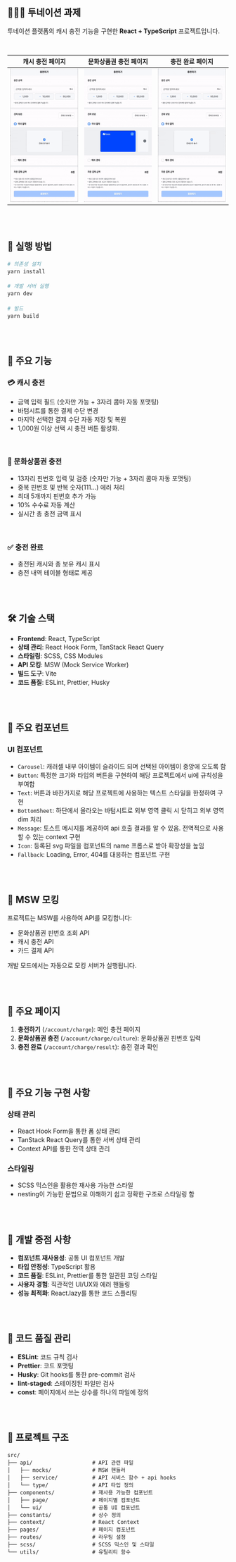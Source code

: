 ## 👩🏻‍💻 투네이션 과제

투네이션 플랫폼의 캐시 충전 기능을 구현한 **React + TypeScript** 프로젝트입니다.

<br />

| **캐시 충전 페이지**                        | **문화상품권 충전 페이지**                 | **충전 완료 페이지**                       |
| ------------------------------------------- | ------------------------------------------ | ------------------------------------------ |
| ![국내 결제](./public/project/domestic.gif) | ![해외 결제](./public//project/abroad.gif) | ![문상 충전](./public/project/culture.gif) |

<br/>
<br/>

## 🚦 실행 방법

```bash
# 의존성 설치
yarn install

# 개발 서버 실행
yarn dev

# 빌드
yarn build
```

<br/>
<br/>

## 🚀 주요 기능

### 💳 캐시 충전

- 금액 입력 필드 (숫자만 가능 + 3자리 콤마 자동 포맷팅)
- 바텀시트를 통한 결제 수단 변경
- 마지막 선택한 결제 수단 자동 저장 및 복원
- 1,000원 이상 선택 시 충전 버튼 활성화.

<br/>

### 🎫 문화상품권 충전

- 13자리 핀번호 입력 및 검증 (숫자만 가능 + 3자리 콤마 자동 포맷팅)
- 중복 핀번호 및 반복 숫자(111...) 에러 처리
- 최대 5개까지 핀번호 추가 가능
- 10% 수수료 자동 계산
- 실시간 총 충전 금액 표시

<br/>

### ✅ 충전 완료

- 충전된 캐시와 총 보유 캐시 표시
- 충전 내역 테이블 형태로 제공

<br/>
<br/>

## 🛠 기술 스택

- **Frontend**: React, TypeScript
- **상태 관리**: React Hook Form, TanStack React Query
- **스타일링**: SCSS, CSS Modules
- **API 모킹**: MSW (Mock Service Worker)
- **빌드 도구**: Vite
- **코드 품질**: ESLint, Prettier, Husky

<br/>
<br/>

## 🎨 주요 컴포넌트

### UI 컴포넌트

- `Carousel`: 캐러셀 내부 아이템이 슬라이드 되며 선택된 아이템이 중앙에 오도록 함
- `Button`: 특정한 크기와 타입의 버튼을 구현하여 해당 프로젝트에서 ui에 규칙성을 부여함
- `Text`: 버튼과 바찬가지로 해당 프로젝트에 사용하는 텍스트 스타일을 한정하여 구현
- `BottomSheet`: 하단에서 올라오는 바텀시트로 외부 영역 클릭 시 닫히고 외부 영역 dim 처리
- `Message`: 토스트 메시지를 제공하여 api 호출 결과를 알 수 있음. 전역적으로 사용할 수 있는 context 구현
- `Icon`: 등록된 svg 파일을 컴포넌트의 name 프롭스로 받아 확장성을 높임
- `Fallback`: Loading, Error, 404를 대응하는 컴포넌트 구현

<br/>
<br/>

## 🧪 MSW 모킹

프로젝트는 MSW를 사용하여 API를 모킹합니다:

- 문화상품권 핀번호 조회 API
- 캐시 충전 API
- 카드 결제 API

개발 모드에서는 자동으로 모킹 서버가 실행됩니다.

<br/>
<br/>

## 📱 주요 페이지

1. **충전하기** (`/account/charge`): 메인 충전 페이지
2. **문화상품권 충전** (`/account/charge/culture`): 문화상품권 핀번호 입력
3. **충전 완료** (`/account/charge/result`): 충전 결과 확인

<br/>
<br/>

## 📝 주요 기능 구현 사항

### 상태 관리

- React Hook Form을 통한 폼 상태 관리
- TanStack React Query를 통한 서버 상태 관리
- Context API를 통한 전역 상태 관리

### 스타일링

- SCSS 믹스인을 활용한 재사용 가능한 스타일
- nesting이 가능한 문법으로 이해하기 쉽고 정확한 구조로 스타일링 함

<br/>
<br/>

## 🎯 개발 중점 사항

- **컴포넌트 재사용성**: 공통 UI 컴포넌트 개발
- **타입 안정성**: TypeScript 활용
- **코드 품질**: ESLint, Prettier를 통한 일관된 코딩 스타일
- **사용자 경험**: 직관적인 UI/UX와 에러 핸들링
- **성능 최적화**: React.lazy를 통한 코드 스플리팅

<br/>
<br/>

## 🔧 코드 품질 관리

- **ESLint**: 코드 규칙 검사
- **Prettier**: 코드 포맷팅
- **Husky**: Git hooks를 통한 pre-commit 검사
- **lint-staged**: 스테이징된 파일만 검사
- **const**: 페이지에서 쓰는 상수를 하나의 파일에 정의

<br/>
<br/>

## 📁 프로젝트 구조

```
src/
├── api/                   # API 관련 파일
│   ├── mocks/             # MSW 핸들러
│   ├── service/           # API 서비스 함수 + api hooks
│   └── type/              # API 타입 정의
├── components/            # 재사용 가능한 컴포넌트
│   ├── page/              # 페이지별 컴포넌트
│   └── ui/                # 공통 UI 컴포넌트
├── constants/             # 상수 정의
├── context/               # React Context
├── pages/                 # 페이지 컴포넌트
├── routes/                # 라우팅 설정
├── scss/                  # SCSS 믹스인 및 스타일
└── utils/                 # 유틸리티 함수
```
